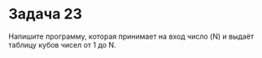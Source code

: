 # Задача 23
Напишите программу, которая принимает на вход число (N) и выдаёт таблицу кубов чисел от 1 до N.